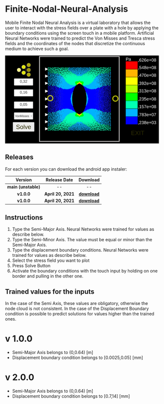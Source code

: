 # Finite-Nodal-Neural-Analysis
Mobile Finite Nodal Neural Analysis is a virtual laboratory that allows the user to interact with the stress fields over a plate with a hole by applying the boundary conditions using the screen touch in a mobile platform. Artificial Neural Networks were trained to predict the Von Misses and Tresca stress fields and the coordinates of the nodes that discretize the continuous medium to achieve such a goal.

![](images/AppScreenShot.png)

## Releases

For each version you can download the android app instaler:

| **Version** | **Release Date** | **Download** |
|:-------:|:------:|:-------------:|
| **main (unstable)** | -- | -- |
| **v1.0.0** | **April 20, 2021** | **[download](Releases/MFNNAv2.0.0.apk)** |
| **v1.0.0** | **April 20, 2021** | **[download](Releases/MFNNAv1.0.0.apk)** |

## Instructions

1. Type the Semi-Major Axis. Neural Networks were trained for values as describe below.
2. Type the Semi-Minor Axis. The value must be equal or minor than the Semi-Major Axis.
3. Type the displacement boundary conditions. Neural Networks were trained for values as describe below.
4. Select the stress field you want to plot
5. Press Solve Button
6. Activate the boundary conditions with the touch input by holding on one border and pulling in the other one.

## Trained values for the inputs

In the case of the Semi Axis, these values are obligatory, otherwise the node cloud is not consistent.
In the case of the Displacement Boundary condition is possible to predict solutions for values higher than the trained ones.

# v 1.0.0

- Semi-Major Axis belongs to (0,0.64) [m]
- Displacement boundary condition belongs to [0.0025,0.05] [mm]

# v 2.0.0 

- Semi-Major Axis belongs to (0,0.64) [m]
- Displacement boundary condition belongs to [0.7,14] [mm]





